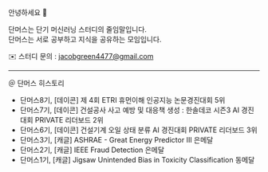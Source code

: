 안녕하세요 👋

단머스는 단기 머신러닝 스터디의 줄임말입니다. <br>
단머스는 서로 공부하고 지식을 공유하는 모임입니다. <br>

✉️ 스터디 문의 : jacobgreen4477@gmail.com

------------------

＠ 단머스 히스토리

- 단머스8기, [데이콘] 제 4회 ETRI 휴먼이해 인공지능 논문경진대회 5위 
- 단머스7기, [데이콘] 건설공사 사고 예방 및 대응책 생성 : 한솔데코 시즌3 AI 경진대회 PRIVATE 리더보드 2위
- 단머스6기, [데이콘] 건설기계 오일 상태 분류 AI 경진대회 PRIVATE 리더보드 3위
- 단머스3기, [캐글] ASHRAE - Great Energy Predictor III 은메달 
- 단머스2기, [캐글] IEEE Fraud Detection 은메달
- 단머스1기, [캐글] Jigsaw Unintended Bias in Toxicity Classification 동메달
